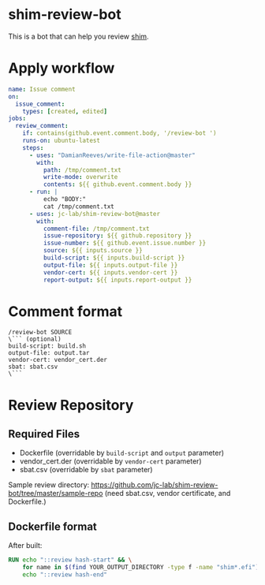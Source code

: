 # shim-review-bot

This is a bot that can help you review [shim](https://github.com/rhboot/shim-review).

# Apply workflow

```yaml
name: Issue comment
on:
  issue_comment:
    types: [created, edited]
jobs:
  review_comment:
    if: contains(github.event.comment.body, '/review-bot ')
    runs-on: ubuntu-latest
    steps:
      - uses: "DamianReeves/write-file-action@master"
        with:
          path: /tmp/comment.txt
          write-mode: overwrite
          contents: ${{ github.event.comment.body }}
      - run: |
          echo "BODY:"
          cat /tmp/comment.txt
      - uses: jc-lab/shim-review-bot@master
        with:
          comment-file: /tmp/comment.txt
          issue-repository: ${{ github.repository }}
          issue-number: ${{ github.event.issue.number }}
          source: ${{ inputs.source }}
          build-script: ${{ inputs.build-script }}
          output-file: ${{ inputs.output-file }}
          vendor-cert: ${{ inputs.vendor-cert }}
          report-output: ${{ inputs.report-output }}
```

# Comment format

```
/review-bot SOURCE
\``` (optional)
build-script: build.sh
output-file: output.tar
vendor-cert: vendor_cert.der
sbat: sbat.csv
\```
```

# Review Repository

## Required Files

- Dockerfile (overridable by `build-script` and `output` parameter)
- vendor_cert.der (overridable by `vendor-cert` parameter)
- sbat.csv (overridable by `sbat` parameter)

Sample review directory: https://github.com/jc-lab/shim-review-bot/tree/master/sample-repo
(need sbat.csv, vendor certificate, and Dockerfile.)

## Dockerfile format

After built:

```dockerfile
RUN echo "::review hash-start" && \
    for name in $(find YOUR_OUTPUT_DIRECTORY -type f -name "shim*.efi"); do sha256sum $name; done && \
    echo "::review hash-end"
```